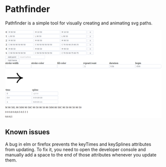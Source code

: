 # Pathfinder

Pathfinder is a simple tool for visually creating and animating svg paths.

[![Demo image](screenshot.png)](https://gfycat.com/WeepyLeanChupacabra)


## Known issues
A bug in elm or firefox prevents the keyTimes and keySplines attributes from updating. To fix it,
you need to open the developer console and manually add a space to the end of those attributes
whenever you update them.
